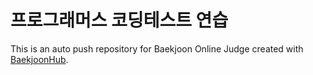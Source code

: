 # 프로그래머스 코딩테스트 연습
This is an auto push repository for Baekjoon Online Judge created with [BaekjoonHub](https://github.com/BaekjoonHub/BaekjoonHub).

